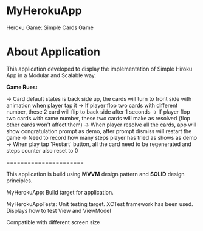 # MyHerokuApp
Heroku Game: Simple Cards Game

About Application
======================
This application developed to display the implementation of Simple Hiroku App in a Modular and Scalable way.

**Game Rues:**

-> Card default states is back side up, the cards will turn to front side with animation when player tap it
-> If player flop two cards with different number, these 2 card will flip to back side after 1 seconds
-> If player flop two cards with same number, these two cards will make as resolved (flop other cards won't affect them)
-> When player resolve all the cards, app will show congratulation prompt as demo, after prompt dismiss will restart the game
-> Need to record how many steps player has tried as shows as demo
-> When play tap 'Restart' button, all the card need to be regenerated and steps counter also reset to 0

======================

This application is build using **MVVM** design pattern and **SOLID** design principles.

MyHerokuApp: Build target for application.

MyHerokuAppTests: Unit testing target. XCTest framework has been used. Displays how to test View and ViewModel

Compatible with different screen size
